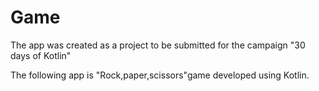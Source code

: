 # Game
The app was created as a project to be submitted for the campaign "30 days of Kotlin"


The following app is "Rock,paper,scissors"game developed using Kotlin. 

